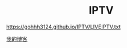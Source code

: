 <h1 align="center">IPTV </h1>

https://gohhh3124.github.io/IPTV/LIVEIPTV.txt

[我的博客](https://gohhh3124.github.io/IPTV/LIVEIPTV.txt "悬停显示")
